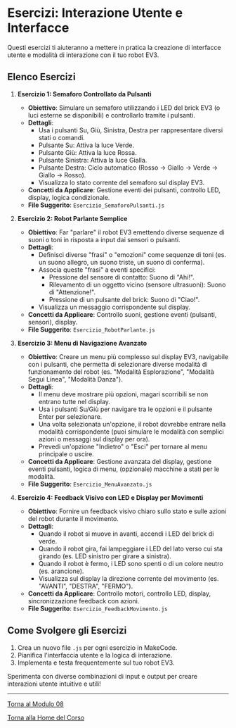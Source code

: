 # Esercizi: Interazione Utente e Interfacce

Questi esercizi ti aiuteranno a mettere in pratica la creazione di interfacce utente e modalità di interazione con il tuo robot EV3.

## Elenco Esercizi

1.  **Esercizio 1: Semaforo Controllato da Pulsanti**
    *   **Obiettivo**: Simulare un semaforo utilizzando i LED del brick EV3 (o luci esterne se disponibili) e controllarlo tramite i pulsanti.
    *   **Dettagli**:
        *   Usa i pulsanti Su, Giù, Sinistra, Destra per rappresentare diversi stati o comandi.
        *   Pulsante Su: Attiva la luce Verde.
        *   Pulsante Giù: Attiva la luce Rossa.
        *   Pulsante Sinistra: Attiva la luce Gialla.
        *   Pulsante Destra: Ciclo automatico (Rosso -> Giallo -> Verde -> Giallo -> Rosso).
        *   Visualizza lo stato corrente del semaforo sul display EV3.
    *   **Concetti da Applicare**: Gestione eventi dei pulsanti, controllo LED, display, logica condizionale.
    *   **File Suggerito**: `Esercizio_SemaforoPulsanti.js`

2.  **Esercizio 2: Robot Parlante Semplice**
    *   **Obiettivo**: Far "parlare" il robot EV3 emettendo diverse sequenze di suoni o toni in risposta a input dai sensori o pulsanti.
    *   **Dettagli**:
        *   Definisci diverse "frasi" o "emozioni" come sequenze di toni (es. un suono allegro, un suono triste, un suono di conferma).
        *   Associa queste "frasi" a eventi specifici:
            *   Pressione del sensore di contatto: Suono di "Ahi!".
            *   Rilevamento di un oggetto vicino (sensore ultrasuoni): Suono di "Attenzione!".
            *   Pressione di un pulsante del brick: Suono di "Ciao!".
        *   Visualizza un messaggio corrispondente sul display.
    *   **Concetti da Applicare**: Controllo suoni, gestione eventi (pulsanti, sensori), display.
    *   **File Suggerito**: `Esercizio_RobotParlante.js`

3.  **Esercizio 3: Menu di Navigazione Avanzato**
    *   **Obiettivo**: Creare un menu più complesso sul display EV3, navigabile con i pulsanti, che permetta di selezionare diverse modalità di funzionamento del robot (es. "Modalità Esplorazione", "Modalità Segui Linea", "Modalità Danza").
    *   **Dettagli**:
        *   Il menu deve mostrare più opzioni, magari scorribili se non entrano tutte nel display.
        *   Usa i pulsanti Su/Giù per navigare tra le opzioni e il pulsante Enter per selezionare.
        *   Una volta selezionata un'opzione, il robot dovrebbe entrare nella modalità corrispondente (puoi simulare le modalità con semplici azioni o messaggi sul display per ora).
        *   Prevedi un'opzione "Indietro" o "Esci" per tornare al menu principale o uscire.
    *   **Concetti da Applicare**: Gestione avanzata del display, gestione eventi pulsanti, logica di menu, (opzionale) macchine a stati per le modalità.
    *   **File Suggerito**: `Esercizio_MenuAvanzato.js`

4.  **Esercizio 4: Feedback Visivo con LED e Display per Movimenti**
    *   **Obiettivo**: Fornire un feedback visivo chiaro sullo stato e sulle azioni del robot durante il movimento.
    *   **Dettagli**:
        *   Quando il robot si muove in avanti, accendi i LED del brick di verde.
        *   Quando il robot gira, fai lampeggiare i LED del lato verso cui sta girando (es. LED sinistro per girare a sinistra).
        *   Quando il robot è fermo, i LED sono spenti o di un colore neutro (es. arancione).
        *   Visualizza sul display la direzione corrente del movimento (es. "AVANTI", "DESTRA", "FERMO").
    *   **Concetti da Applicare**: Controllo motori, controllo LED, display, sincronizzazione feedback con azioni.
    *   **File Suggerito**: `Esercizio_FeedbackMovimento.js`

## Come Svolgere gli Esercizi

1.  Crea un nuovo file `.js` per ogni esercizio in MakeCode.
2.  Pianifica l'interfaccia utente e la logica di interazione.
3.  Implementa e testa frequentemente sul tuo robot EV3.

Sperimenta con diverse combinazioni di input e output per creare interazioni utente intuitive e utili!

---

[Torna al Modulo 08](../README.md)

[Torna alla Home del Corso](../../README.md)